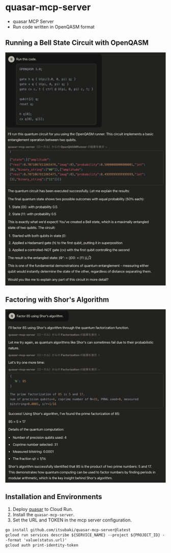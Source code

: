 # quasar-mcp-server

 * quasar MCP Server  
 * Run code written in OpenQASM format 

## Running a Bell State Circuit with OpenQASM

![claude desktop](claude_desktop.png)

## Factoring with Shor's Algorithm

![claude desktop](claude_desktop_shor.png)

## Installation and Environments

 1. Deploy [quasar](https://github.com/itsubaki/quasar) to Cloud Run.
 1. Install the `quasar-mcp-server`.
 1. Set the URL and TOKEN in the mcp server configuration.

```shell
go install github.com/itsubaki/quasar-mcp-server@latest
gcloud run services describe ${SERVICE_NAME} --project ${PROJECT_ID} --format 'value(status.url)'
gcloud auth print-identity-token
```

